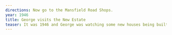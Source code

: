 ```yaml
---
directions: Now go to the Mansfield Road Shops.
year: 1946
title: George visits the New Estate
teaser: It was 1946 and George was watching some new houses being built on the estate – they were much bigger than the usual terraced houses of Mossley and they even had indoor toilets - what a treat!
---
```

